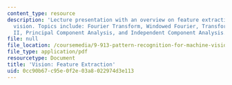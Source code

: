 ```yaml
---
content_type: resource
description: 'Lecture presentation with an overview on feature extraction in machine
  vision. Topics include: Fourier Transform, Windowed Fourier, Transform, WaveletsPart
  II, Principal Component Analysis, and Independent Component Analysis.'
file: null
file_location: /coursemedia/9-913-pattern-recognition-for-machine-vision-fall-2004/0cc90b67c95e0f2e03a8022974d3e113_class1_2_2004.pdf
file_type: application/pdf
resourcetype: Document
title: 'Vision: Feature Extraction'
uid: 0cc90b67-c95e-0f2e-03a8-022974d3e113
---
```


